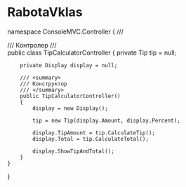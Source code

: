 # RabotaVklas
namespace ConsoleMVC.Controller
{
    /// <summary>
    /// Контролер
    /// </summary>
    public class TipCalculatorController
    {
        private Tip tip = null;

        private Display display = null;

        /// <summary>
        /// Конструктор
        /// </summary>
        public TipCalculatorController()
        {
            display = new Display();

            tip = new Tip(display.Amount, display.Percent);

            display.TipAmount = tip.CalculateTip();
            display.Total = tip.CalculateTotal();

            display.ShowTipAndTotal();
        }
    }
}
